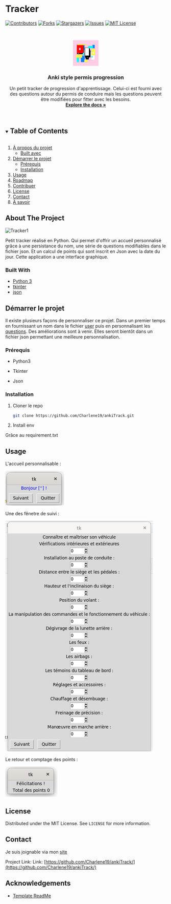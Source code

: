 # Tracker

<!--
*** Thanks for checking out the Best-README-Template. If you have a suggestion
*** that would make this better, please fork the repo and create a pull request
*** or simply open an issue with the tag "enhancement".
*** Thanks again! Now go create something AMAZING! :D
***
***
***
*** To avoid retyping too much info. Do a search and replace for the following:
*** github_username, repo_name, twitter_handle, email, project_title, project_description
-->



<!-- PROJECT SHIELDS -->
<!--
*** I'm using markdown "reference style" links for readability.
*** Reference links are enclosed in brackets [ ] instead of parentheses ( ).
*** See the bottom of this document for the declaration of the reference variables
*** for contributors-url, forks-url, etc. This is an optional, concise syntax you may use.
*** https://www.markdownguide.org/basic-syntax/#reference-style-links
-->
[![Contributors][contributors-shield]][contributors-url]
[![Forks][forks-shield]][forks-url]
[![Stargazers][stars-shield]][stars-url]
[![Issues][issues-shield]][issues-url]
[![MIT License][license-shield]][license-url]




<!-- PROJECT LOGO -->
<br />
<p align="center">
  <a href="https://github.com/Charlene19/ankiTrack">
    <img src="https://github.com/Charlene19/secondBrain/blob/master/static/img/sdbn.png" alt="Logo" width="80" height="80">
  </a>

  <h3 align="center">Anki style permis progression</h3>

  <p align="center">
   Un petit tracker de progression d'apprentissage. Celui-ci est fourni avec des questions autour du permis de conduire mais les questions peuvent être modifiées pour fitter avec les besoins.
    <br />
    <a href="https://github.com/Charlene19/ankiTrack"><strong>Explore the docs »</strong></a>
    <br />
    <br />
 
  </p>
</p>



<!-- TABLE OF CONTENTS -->
<details open="open">
  <summary><h2 style="display: inline-block">Table of Contents</h2></summary>
  <ol>
    <li>
      <a href="#about-the-project">À propos du projet</a>
      <ul>
        <li><a href="#built-with">Built avec</a></li>
      </ul>
    </li>
    <li>
      <a href="#getting-started">Démarrer le projet</a>
      <ul>
        <li><a href="#prérequis">Prérequis</a></li>
        <li><a href="#installation">Installation</a></li>
      </ul>
    </li>
    <li><a href="#usage">Usage</a></li>
    <li><a href="#roadmap">Roadmap</a></li>
    <li><a href="#contributing">Contribuer</a></li>
    <li><a href="#license">License</a></li>
    <li><a href="#contact">Contact</a></li>
    <li><a href="#acknowledgements">À savoir</a></li>
  </ol>
</details>



<!-- ABOUT THE PROJECT -->
## About The Project


![Tracker1](https://github.com/Charlene19/tracker/blob/exec/track2.png)


Petit tracker réalisé en Python. Qui permet d'offrir un accueil personnalisé grâce à une persistance du nom, une série de questions modifiables dans le fichier json. 
Et un calcul de points qui sont inscrit en Json avec la date du jour. 
Cette application a une interface graphique.

### Built With

* [Python 3](https://www.python.org/download/releases/3.0/)
* [tkinter](https://docs.python.org/fr/3/library/tkinter.html)
* [json](https://docs.python.org/fr/3/library/json.html)


<!-- GETTING STARTED -->
## Démarrer le projet

Il existe plusieurs façons de personnaliser ce projet. 
Dans un premier temps en fournissant un nom dans le fichier [user](https://github.com/Charlene19/ankiTrack/blob/exec/user.json) puis en personnalisant les [questions](https://github.com/Charlene19/ankiTrack/blob/exec/main.py).
Des améliorations sont à venir. Elles seront bientôt dans un fichier json permettant une meilleure personnalisation.

### Prérequis

* Python3

* Tkinter 

* Json



### Installation


1. Cloner le repo
   ```sh
   git clone https://github.com/Charlene19/ankiTrack.git
   ```
2. Install env
  
  Grâce au requirement.txt


<!-- USAGE EXAMPLES -->
## Usage
L'accueil personnalisable : 

![Accueil](https://github.com/Charlene19/ankiTrack/blob/exec/accueil.png)

Une des fênetre de suivi : 

![Tracker1](https://github.com/Charlene19/ankiTrack/blob/exec/track2.png)

Le retour et comptage des points : 

![Tracker3](https://github.com/Charlene19/ankiTrack/blob/exec/track3.png)

<!-- LICENSE -->
## License

Distributed under the MIT License. See `LICENSE` for more information.



<!-- CONTACT -->
## Contact

Je suis joignable via mon [site](https://charlene19.github.io/)


Project Link:  Link: [https://github.com/Charlene19/ankiTrack/](https://github.com/Charlene19/ankiTrack/)


<!-- ACKNOWLEDGEMENTS -->
## Acknowledgements

* [Template ReadMe](https://github.com/Charlene19/Best-README-Template/edit/master/README.md)





<!-- MARKDOWN LINKS & IMAGES -->
<!-- https://www.markdownguide.org/basic-syntax/#reference-style-links -->
[contributors-shield]: https://img.shields.io/github/contributors/Charlene19/ankiTrack.svg?style=for-the-badge
[contributors-url]: https://github.com/Charlene19/ankiTrack/graphs/contributors
[forks-shield]: https://img.shields.io/github/forks/Charlene19/ankiTrack.svg?style=for-the-badge
[forks-url]: https://github.com/Charlene19/ankiTrack/network/members
[stars-shield]: https://img.shields.io/github/stars/Charlene19/ankiTrack.svg?style=for-the-badge
[stars-url]: https://github.com/Charlene19/ankiTrack/stargazers
[issues-shield]: https://img.shields.io/github/issues/Charlene19/ankiTrack.svg?style=for-the-badge
[issues-url]: https://github.com/Charlene19/ankiTrack/issues
[license-shield]: https://img.shields.io/github/license/Charlene19/ankiTrack.svg?style=for-the-badge
[license-url]: https://github.com/github_username/repo/blob/master/LICENSE.txt

